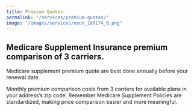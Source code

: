 ```yaml
---
title: Premium Quotes
permalink: "/services/premium-quotes/"
image: "/images/services/noun_180174_0.png"
---
```


## Medicare Supplement Insurance premium comparison of 3 carriers.

Medicare supplement premium quote are best done annually before your renewal date.

Monthly premium comparison costs from 3 carriers for available plans in your address’s zip code. Remember Medicare Supplement Policies are standardized, making price comparison easier and more meaningful.  
